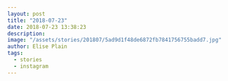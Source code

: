 ```yaml
---
layout: post
title: "2018-07-23"
date: 2018-07-23 13:38:23
description: 
image: "/assets/stories/201807/5ad9d1f48de6872fb7841756755badd7.jpg"
author: Elise Plain
tags: 
  - stories
  - instagram
---
```



<p></p>
